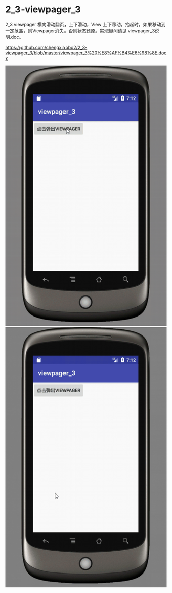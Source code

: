 # 2_3-viewpager_3
2_3 viewpager 横向滑动翻页，上下滑动，View 上下移动，抬起时，如果移动到一定范围，则Viewpager消失，否则状态还原。实现疑问请见 viewpager_3说明.doc。

https://github.com/chengxiaobo2/2_3-viewpager_3/blob/master/viewpager_3%20%E8%AF%B4%E6%98%8E.docx 

![image](https://github.com/chengxiaobo2/2_3-viewpager_3/blob/master/viewpager_3_1.gif)
![image](https://github.com/chengxiaobo2/2_3-viewpager_3/blob/master/viewpager_3_2.gif)
